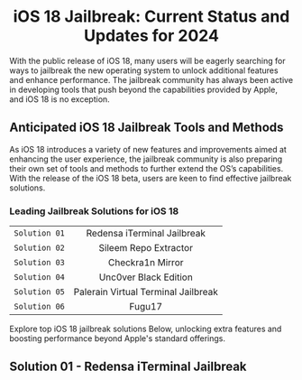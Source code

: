 <div align="center">

# iOS 18 Jailbreak: Current Status and Updates for 2024

</div>

With the public release of iOS 18, many users will be eagerly searching for ways to jailbreak the new operating system to unlock additional features and enhance performance. The jailbreak community has always been active in developing tools that push beyond the capabilities provided by Apple, and iOS 18 is no exception.

## Anticipated iOS 18 Jailbreak Tools and Methods

As iOS 18 introduces a variety of new features and improvements aimed at enhancing the user experience, the jailbreak community is also preparing their own set of tools and methods to further extend the OS’s capabilities. With the release of the iOS 18 beta, users are keen to find effective jailbreak solutions.

### Leading Jailbreak Solutions for iOS 18

<div align="center">
  
|         |            |  
| ------------- |:-------------:| 
| `Solution 01` | Redensa iTerminal Jailbreak      | 
| `Solution 02` | Sileem Repo Extractor      |   
| `Solution 03` | Checkra1n Mirror      |    
| `Solution 04` | Unc0ver Black Edition      |     
| `Solution 05` | Palerain Virtual Terminal Jailbreak      |     
| `Solution 06` | Fugu17      |    

</div>

Explore top iOS 18 jailbreak solutions Below, unlocking extra features and boosting performance beyond Apple's standard offerings.

## Solution 01 - <b>Redensa iTerminal Jailbreak</b>


